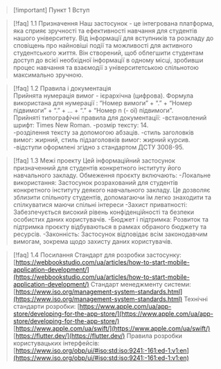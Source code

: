 > [!important] Пункт 1 Вступ

> [!faq] 
> 1.1 Призначення 
Наш застосунок - це інтегрована платформа, яка сприяє зручності та ефективності навчання для студентів нашого університету. Від інформації для вступників та розкладу до сповіщень про найновіші події та можливості для активного студентського життя. 
Він створений, щоб облегшити студентам доступ до всієї необхідної інформації в одному місці, зробивши процес навчання та взаємодії з університетською спільнотою максимально зручною.

> [!faq] 
> 1.2 Правила і документація  
Прийнята нумерація вимог - ієрархічна (цифрова). Формула використана для нумерації : “Номер вимоги” + “.” + “Номер підвимоги” + “.” + ... + “.” + “Номер n (- ої) підвимоги”.  
Прийняті типографічні правила для документації:
-встановлений шрифт: Times New Roman.
-розмір тексту: 14.  
-розділення тексту за допомогою абзаців.
-стиль заголовків вимог: жирний, стиль підзаголовків вимог: жирний курсив.
-відступи оформлені згідно з стандартом ДСТУ 3008-95. 

> [!faq] 
> 1.3 Межі проекту
Цей інформаційний застосунок призначенний для студентів конкретного інституту його навчального закладу. Обмеження проєкту включають:
-Локальне використання: Застосунок розрахований для студентів конкретного інституту деякого навчального закладу. Це дозволяє зблизити спільноту студентів, допомагаючи їм легко знаходити та спілкуватися маючи спільні інтереси
-Захист приватності: Забезпечується високий рівень конфіденційності та безпеки особистих даних користувачів.
-Бюджет і підтримка: Розвиток та підтримка проєкту відбуваються в рамках обраного бюджету та ресурсів.
-Законність: Застосунок відповідає всім законодавчим вимогам, зокрема щодо захисту даних користувачів. 

> [!faq] 
> 1.4 Посилання
Стандарт для розробки застосунку:
[https://webbookstudio.com/ua/articles/how-to-start-mobile-application-development/](https://webbookstudio.com/ua/articles/how-to-start-mobile-application-development/)
Стандарт менеджменту системи:
[https://www.iso.org/management-system-standards.html](https://www.iso.org/management-system-standards.html)
Технічні стандарти розробки:
[https://www.apple.com/ua/app-store/developing-for-the-app-store/](https://www.apple.com/ua/app-store/developing-for-the-app-store/)
[https://www.apple.com/ua/swift/](https://www.apple.com/ua/swift/)
[https://flutter.dev/](https://flutter.dev/)
Правила розробки користувацьких інтерфейсів:
[https://www.iso.org/obp/ui/#iso:std:iso:9241:-161:ed-1:v1:en](https://www.iso.org/obp/ui/#iso:std:iso:9241:-161:ed-1:v1:en) 
